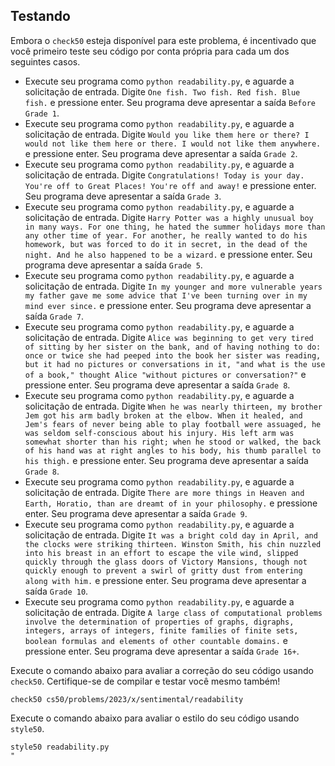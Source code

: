 Testando
-------

Embora o `check50` esteja disponível para este problema, é incentivado que você primeiro teste seu código por conta própria para cada um dos seguintes casos.

*   Execute seu programa como `python readability.py`, e aguarde a solicitação de entrada. Digite `One fish. Two fish. Red fish. Blue fish.` e pressione enter. Seu programa deve apresentar a saída `Before Grade 1`.
*   Execute seu programa como `python readability.py`, e aguarde a solicitação de entrada. Digite `Would you like them here or there? I would not like them here or there. I would not like them anywhere.` e pressione enter. Seu programa deve apresentar a saída `Grade 2`.
*   Execute seu programa como `python readability.py`, e aguarde a solicitação de entrada. Digite `Congratulations! Today is your day. You're off to Great Places! You're off and away!` e pressione enter. Seu programa deve apresentar a saída `Grade 3`.
*   Execute seu programa como `python readability.py`, e aguarde a solicitação de entrada. Digite `Harry Potter was a highly unusual boy in many ways. For one thing, he hated the summer holidays more than any other time of year. For another, he really wanted to do his homework, but was forced to do it in secret, in the dead of the night. And he also happened to be a wizard.` e pressione enter. Seu programa deve apresentar a saída `Grade 5`.
*   Execute seu programa como `python readability.py`, e aguarde a solicitação de entrada. Digite `In my younger and more vulnerable years my father gave me some advice that I've been turning over in my mind ever since.` e pressione enter. Seu programa deve apresentar a saída `Grade 7`.
*   Execute seu programa como `python readability.py`, e aguarde a solicitação de entrada. Digite `Alice was beginning to get very tired of sitting by her sister on the bank, and of having nothing to do: once or twice she had peeped into the book her sister was reading, but it had no pictures or conversations in it, "and what is the use of a book," thought Alice "without pictures or conversation?"` e pressione enter. Seu programa deve apresentar a saída `Grade 8`.
*   Execute seu programa como `python readability.py`, e aguarde a solicitação de entrada. Digite `When he was nearly thirteen, my brother Jem got his arm badly broken at the elbow. When it healed, and Jem's fears of never being able to play football were assuaged, he was seldom self-conscious about his injury. His left arm was somewhat shorter than his right; when he stood or walked, the back of his hand was at right angles to his body, his thumb parallel to his thigh.` e pressione enter. Seu programa deve apresentar a saída `Grade 8`.
*   Execute seu programa como `python readability.py`, e aguarde a solicitação de entrada. Digite `There are more things in Heaven and Earth, Horatio, than are dreamt of in your philosophy.` e pressione enter. Seu programa deve apresentar a saída `Grade 9`.
*   Execute seu programa como `python readability.py`, e aguarde a solicitação de entrada. Digite `It was a bright cold day in April, and the clocks were striking thirteen. Winston Smith, his chin nuzzled into his breast in an effort to escape the vile wind, slipped quickly through the glass doors of Victory Mansions, though not quickly enough to prevent a swirl of gritty dust from entering along with him.` e pressione enter. Seu programa deve apresentar a saída `Grade 10`.
*   Execute seu programa como `python readability.py`, e aguarde a solicitação de entrada. Digite `A large class of computational problems involve the determination of properties of graphs, digraphs, integers, arrays of integers, finite families of finite sets, boolean formulas and elements of other countable domains.` e pressione enter. Seu programa deve apresentar a saída `Grade 16+`.

Execute o comando abaixo para avaliar a correção do seu código usando `check50`. Certifique-se de compilar e testar você mesmo também!

    check50 cs50/problems/2023/x/sentimental/readability
    

Execute o comando abaixo para avaliar o estilo do seu código usando `style50`.

    style50 readability.py
    "
